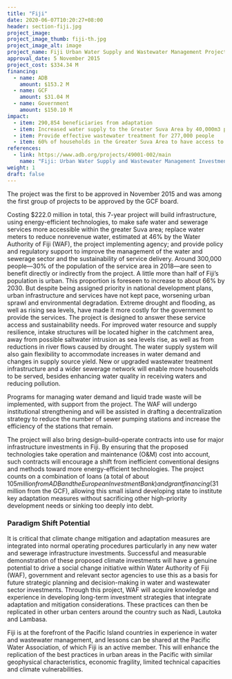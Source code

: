 ```yaml
---
title: "Fiji"
date: 2020-06-07T10:20:27+08:00
header: section-fiji.jpg
project_image:
project_image_thumb: fiji-th.jpg
project_image_alt: image
project_name: Fiji Urban Water Supply and Wastewater Management Project
approval_date: 5 November 2015
project_cost: $334.34 M
financing:
  - name: ADB
    amount: $153.2 M
  - name: GCF
    amount: $31.04 M
  - name: Government
    amount: $150.10 M
impact:
  - item: 290,854 beneficiaries from adaptation
  - item: Increased water supply to the Greater Suva Area by 40,000m3 per day
  - item: Provide effective wastewater treatment for 277,000 people
  - item: 60% of households in the Greater Suva Area to have access to a reticulated sewage system
references:
  - link: https://www.adb.org/projects/49001-002/main
    name: "Fiji: Urban Water Supply and Wastewater Management Investment Program"
weight: 1
draft: false
---
```



The project was the first to be approved in November 2015 and was among the first group of projects to be approved by the GCF board.

Costing $222.0 million in total, this 7-year project will build infrastructure, using energy-efficient technologies, to make safe water and sewerage services more accessible within the greater Suva area; replace water meters to reduce nonrevenue water, estimated at 46% by the Water Authority of Fiji (WAF), the project implementing agency; and provide policy and regulatory support to improve the management of the water and sewerage sector and the sustainability of service delivery. Around 300,000 people—30% of the population of the service area in 2018—are seen to benefit directly or indirectly from the project.
A little more than half of Fiji’s population is urban. This proportion is foreseen to increase to about 66% by 2030. But despite being assigned priority in national development plans, urban infrastructure and services have not kept pace, worsening urban sprawl and environmental degradation. Extreme drought and flooding, as well as rising sea levels, have made it more costly for the government to provide the services.
The project is designed to answer these service access and sustainability needs. For improved water resource and supply resilience, intake structures will be located higher in the catchment area, away from possible saltwater intrusion as sea levels rise, as well as from reductions in river flows caused by drought. The water supply system will also gain flexibility to accommodate increases in water demand and changes in supply source yield.
New or upgraded wastewater treatment infrastructure and a wider sewerage network will enable more households to be served, besides enhancing water quality in receiving waters and reducing pollution.

Programs for managing water demand and liquid trade waste will be implemented, with support from the project. The WAF will undergo institutional strengthening and will be assisted in drafting a decentralization strategy to reduce the number of sewer pumping stations and increase the efficiency of the stations that remain.

The project will also bring design–build–operate contracts into use for major infrastructure investments in Fiji. By ensuring that the proposed technologies take operation and maintenance (O&M) cost into account, such contracts will encourage a shift from inefficient conventional designs and methods toward more energy-efficient technologies.
The project counts on a combination of loans (a total of about $105 million from ADB and the European Investment Bank) and grant financing ($31 million from the GCF), allowing this small island developing state to institute key adaptation measures without sacrificing other high-priority development needs or sinking too deeply into debt.

### Paradigm Shift Potential

It is critical that climate change mitigation and adaptation measures are integrated into  normal operating procedures particularly in any new water and sewerage infrastructure investments. Successful and measurable demonstration of these proposed climate investments will have a genuine potential to drive a social change initiative within Water Authority of Fiji (WAF), government and relevant sector agencies to use this as a basis for future strategic planning and decision-making in water and wastewater sector investments. Through this project, WAF will acquire knowledge and experience in developing long-term investment strategies that integrate adaptation and mitigation considerations. These practices can then be replicated in other urban centers around the country such as Nadi, Lautoka and Lambasa. 

Fiji is at the forefront of the Pacific Island countries in experience in water and wastewater management, and lessons can be shared at the Pacific Water Association, of which Fiji is an active member. This will enhance the replication of the best practices in urban areas in the Pacific with similar geophysical characteristics, economic fragility, limited technical capacities and climate vulnerabilities.
